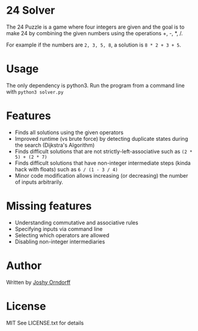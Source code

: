 # 24 Solver
The 24 Puzzle is a game where four integers are given and the goal is to make 24 by combining the given numbers using the operations +, -, *, /.

For example if the numbers are `2, 3, 5, 8`, a solution is `8 * 2 + 3 + 5`.

# Usage
The only dependency is python3. Run the program from a command line with `python3 solver.py`

# Features
* Finds all solutions using the given operators
* Improved runtime (vs brute force) by detecting duplicate states during the search (Dijkstra's Algorithm)
* Finds difficult solutions that are not strictly-left-associative such as `(2 * 5) + (2 * 7)`
* Finds difficult solutions that have non-integer intermediate steps (kinda hack with floats) such as `6 / (1 - 3 / 4)`
* Minor code modification allows increasing (or decreasing) the number of inputs arbitrarily.

# Missing features
* Understanding commutative and associative rules
* Specifying inputs via command line
* Selecting which operators are allowed
* Disabling non-integer intermediaries

# Author
Written by [Joshy Orndorff](https://joshyorndorff.com)

# License
MIT See LICENSE.txt for details
